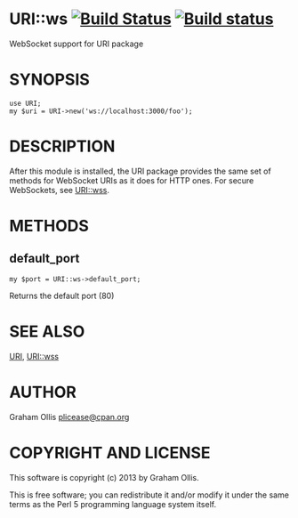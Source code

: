 # URI::ws [![Build Status](https://secure.travis-ci.org/plicease/URI-ws.png)](http://travis-ci.org/plicease/URI-ws) [![Build status](https://ci.appveyor.com/api/projects/status/i164cxpbaoulmfdu/branch/master?svg=true)](https://ci.appveyor.com/project/plicease/URI-ws/branch/master)

WebSocket support for URI package

# SYNOPSIS

    use URI;
    my $uri = URI->new('ws://localhost:3000/foo');

# DESCRIPTION

After this module is installed, the URI package provides the same set
of methods for WebSocket URIs as it does for HTTP ones.  For secure
WebSockets, see [URI::wss](https://metacpan.org/pod/URI::wss).

# METHODS

## default\_port

    my $port = URI::ws->default_port;

Returns the default port (80)

# SEE ALSO

[URI](https://metacpan.org/pod/URI), [URI::wss](https://metacpan.org/pod/URI::wss)

# AUTHOR

Graham Ollis <plicease@cpan.org>

# COPYRIGHT AND LICENSE

This software is copyright (c) 2013 by Graham Ollis.

This is free software; you can redistribute it and/or modify it under
the same terms as the Perl 5 programming language system itself.
